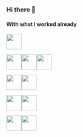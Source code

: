 ### Hi there 👋

#### With what I worked already

<img src="https://cdn.jsdelivr.net/gh/devicons/devicon/icons/linux/linux-original.svg" width="40" height="40"/>

<img src="https://cdn.jsdelivr.net/gh/devicons/devicon/icons/java/java-original-wordmark.svg" width="40" height="40"/><img src="https://cdn.jsdelivr.net/gh/devicons/devicon/icons/python/python-original.svg" width="40" height="40"/><img src="https://cdn.jsdelivr.net/gh/devicons/devicon/icons/bash/bash-original.svg" width="40" height="40"/>

<img src="https://cdn.jsdelivr.net/gh/devicons/devicon/icons/vscode/vscode-original.svg" width="40" height="40"/><img src="https://cdn.jsdelivr.net/gh/devicons/devicon/icons/vim/vim-plain.svg" width="40" height="40"/>

<img src="https://cdn.jsdelivr.net/gh/devicons/devicon/icons/kubernetes/kubernetes-plain.svg" width="40" height="40"/><img src="https://cdn.jsdelivr.net/gh/devicons/devicon/icons/docker/docker-original.svg" width="40" height="40"/>

<img src="https://cdn.jsdelivr.net/gh/devicons/devicon/icons/ansible/ansible-plain-wordmark.svg" width="40" height="40"/><img src="https://cdn.jsdelivr.net/gh/devicons/devicon/icons/terraform/terraform-original.svg" width="40" height="40"/>

            
            
            
            
          
          
            
          
            
            
            
          
          
          

          
          
          
